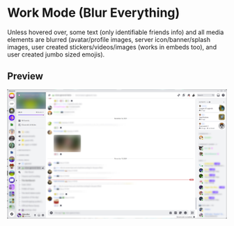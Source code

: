 # Work Mode (Blur Everything)
Unless hovered over, some text (only identifiable friends info) and all media elements are blurred (avatar/profile images, server icon/banner/splash images, user created stickers/videos/images (works in embeds too), and user created jumbo sized emojis).

## Preview
![Preview](https://github.com/Andrew-J-Larson/Custom-CSS/blob/main/!-User-Styles/Discord/BetterDiscord/Preview.png?raw=true)
